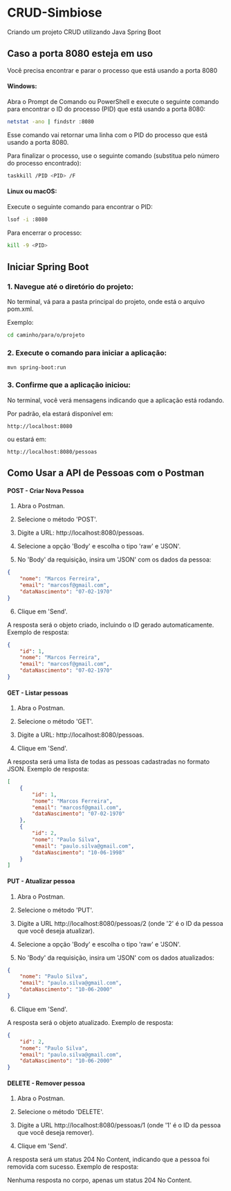 # CRUD-Simbiose
 Criando um projeto CRUD utilizando Java Spring Boot



## Caso a porta 8080 esteja em uso

Você precisa encontrar e parar o processo que está usando a porta 8080

#### Windows:
Abra o Prompt de Comando ou PowerShell e execute o seguinte comando para encontrar o ID do processo (PID) que está usando a porta 8080:

```bash
netstat -ano | findstr :8080
```

Esse comando vai retornar uma linha com o PID do processo que está usando a porta 8080.

Para finalizar o processo, use o seguinte comando (substitua <PID> pelo número do processo encontrado):

```bash
taskkill /PID <PID> /F
```

#### Linux ou macOS:

Execute o seguinte comando para encontrar o PID:

```bash
lsof -i :8080
```

Para encerrar o processo:

```bash
kill -9 <PID>
```
    
## Iniciar Spring Boot

### 1. Navegue até o diretório do projeto:
No terminal, vá para a pasta principal do projeto, onde está o arquivo pom.xml. 

Exemplo:

```bash
cd caminho/para/o/projeto
```

### 2. Execute o comando para iniciar a aplicação:

```bash
mvn spring-boot:run
```

### 3. Confirme que a aplicação iniciou:

No terminal, você verá mensagens indicando que a aplicação está rodando.

Por padrão, ela estará disponível em: 

```link
http://localhost:8080
```

ou estará em:

```link
http://localhost:8080/pessoas
```

## Como Usar a API de Pessoas com o Postman

#### POST - Criar Nova Pessoa

1. Abra o Postman.

2. Selecione o método 'POST'.

3. Digite a URL: http://localhost:8080/pessoas.

4. Selecione a opção 'Body' e escolha o tipo 'raw' e 'JSON'.

5. No 'Body' da requisição, insira um 'JSON' com os dados da pessoa:

```json
{
    "nome": "Marcos Ferreira",
    "email": "marcosf@gmail.com",
    "dataNascimento": "07-02-1970"
}
```

6. Clique em 'Send'.

A resposta será o objeto criado, incluindo o ID gerado automaticamente.
Exemplo de resposta:

```json
{
    "id": 1,
    "nome": "Marcos Ferreira",
    "email": "marcosf@gmail.com",
    "dataNascimento": "07-02-1970"
}
```

#### GET - Listar pessoas

1. Abra o Postman.

2. Selecione o método 'GET'.

3. Digite a URL: http://localhost:8080/pessoas.

4. Clique em 'Send'.

A resposta será uma lista de todas as pessoas cadastradas no formato JSON.
Exemplo de resposta:

```json
[
    {
        "id": 1,
        "nome": "Marcos Ferreira",
        "email": "marcosf@gmail.com",
        "dataNascimento": "07-02-1970"
    },
    {
        "id": 2,
        "nome": "Paulo Silva",
        "email": "paulo.silva@gmail.com",
        "dataNascimento": "10-06-1998"
    }
]
```

#### PUT - Atualizar pessoa

1. Abra o Postman.

2. Selecione o método 'PUT'.

3. Digite a URL http://localhost:8080/pessoas/2 (onde '2' é o ID da pessoa que você deseja atualizar).

4. Selecione a opção 'Body' e escolha o tipo 'raw' e 'JSON'.

5. No 'Body' da requisição, insira um 'JSON' com os dados atualizados:

```json
{
    "nome": "Paulo Silva",
    "email": "paulo.silva@gmail.com",
    "dataNascimento": "10-06-2000"
}
```

6. Clique em 'Send'.

A resposta será o objeto atualizado. Exemplo de resposta:

```json
{
    "id": 2,
    "nome": "Paulo Silva",
    "email": "paulo.silva@gmail.com",
    "dataNascimento": "10-06-2000"
}
```

#### DELETE - Remover pessoa

1. Abra o Postman.

2. Selecione o método 'DELETE'.

3. Digite a URL http://localhost:8080/pessoas/1 (onde '1' é o ID da pessoa que você deseja remover).

4. Clique em 'Send'.

A resposta será um status 204 No Content, indicando que a pessoa foi removida com sucesso.
Exemplo de resposta:

Nenhuma resposta no corpo, apenas um status 204 No Content.
